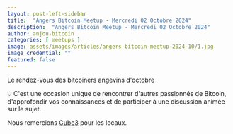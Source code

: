 ```yaml
---
layout: post-left-sidebar
title:  "Angers Bitcoin Meetup - Mercredi 02 Octobre 2024"
description:  "Angers Bitcoin Meetup - Mercredi 02 Octobre 2024"
author: anjou-bitcoin
categories: [ meetups ]
image: assets/images/articles/angers-bitcoin-meetup-2024-10/1.jpg
image_credential: ""
featured: false
---
```


Le rendez-vous des bitcoiners angevins d'octobre

💡 C'est une occasion unique de rencontrer d'autres passionnés de Bitcoin, d'approfondir vos connaissances et de participer à une discussion animée sur le sujet.

Nous remercions [Cube3](https://www.cube3.fr/) pour les locaux.

